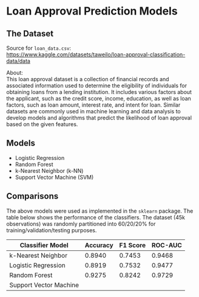 # Loan Approval Prediction Models

## The Dataset

Source for `loan_data.csv`:  
https://www.kaggle.com/datasets/taweilo/loan-approval-classification-data/data

About:  
This loan approval dataset is a collection of financial records and associated information used to determine the eligibility of individuals for obtaining loans from a lending institution.
It includes various factors about the applicant, such as the credit score, income, education, as well as loan factors, such as loan amount, interest rate, and intent for loan.
Similar datasets are commonly used in machine learning and data analysis to develop models and algorithms that predict the likelihood of loan approval based on the given features.

## Models
- Logistic Regression
- Random Forest
- k-Nearest Neighbor (k-NN)
- Support Vector Machine (SVM)

## Comparisons
The above models were used as implemented in the `sklearn` package.
The table below shows the performance of the classifiers.
The dataset (45k observations) was randomly partitioned into 60/20/20% for training/validation/testing purposes.

| Classifier Model       | Accuracy | F1 Score | ROC-AUC |
| ---------------------- | -------- | -------- | ------- |
| k-Nearest Neighbor     | 0.8940   | 0.7453   | 0.9468  |
| Logistic Regression    | 0.8919   | 0.7532   | 0.9477  |
| Random Forest          | 0.9275   | 0.8242   | 0.9729  |
| Support Vector Machine |  |  |  |

